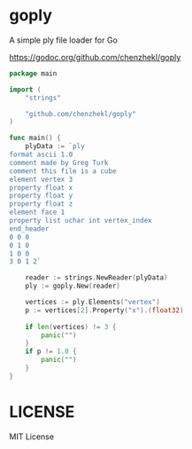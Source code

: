 # goply

A simple ply file loader for Go

https://godoc.org/github.com/chenzhekl/goply

```go
package main

import (
    "strings"

    "github.com/chenzhekl/goply"
)

func main() {
    plyData := `ply
format ascii 1.0           
comment made by Greg Turk  
comment this file is a cube
element vertex 3      
property float x           
property float y           
property float z           
element face 1    
property list uchar int vertex_index
end_header
0 0 0
0 1 0
1 0 0
3 0 1 2`

    reader := strings.NewReader(plyData)
    ply := goply.New(reader)

    vertices := ply.Elements("vertex")
    p := vertices[2].Property("x").(float32)
    
    if len(vertices) != 3 {
        panic("")
    }
    if p != 1.0 {
        panic("")
    }
}
```

# LICENSE

MIT License
